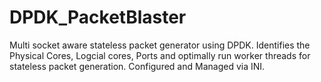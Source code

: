# DPDK_PacketBlaster
Multi socket aware stateless packet generator using DPDK. Identifies the Physical Cores, Logcial cores, Ports and optimally run worker threads for stateless packet generation. Configured and Managed via INI.
